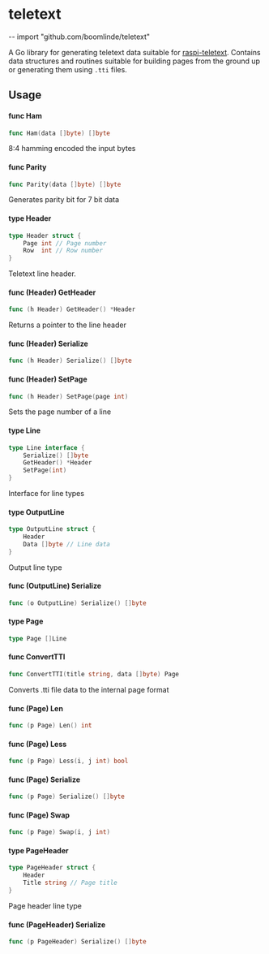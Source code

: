 # teletext
--
    import "github.com/boomlinde/teletext"

A Go library for generating teletext data suitable for
[raspi-teletext](https://github.com/ali1234/raspi-teletext). Contains data
structures and routines suitable for building pages from the ground up or
generating them using `.tti` files.

## Usage

#### func  Ham

```go
func Ham(data []byte) []byte
```
8:4 hamming encoded the input bytes

#### func  Parity

```go
func Parity(data []byte) []byte
```
Generates parity bit for 7 bit data

#### type Header

```go
type Header struct {
	Page int // Page number
	Row  int // Row number
}
```

Teletext line header.

#### func (Header) GetHeader

```go
func (h Header) GetHeader() *Header
```
Returns a pointer to the line header

#### func (Header) Serialize

```go
func (h Header) Serialize() []byte
```

#### func (Header) SetPage

```go
func (h Header) SetPage(page int)
```
Sets the page number of a line

#### type Line

```go
type Line interface {
	Serialize() []byte
	GetHeader() *Header
	SetPage(int)
}
```

Interface for line types

#### type OutputLine

```go
type OutputLine struct {
	Header
	Data []byte // Line data
}
```

Output line type

#### func (OutputLine) Serialize

```go
func (o OutputLine) Serialize() []byte
```

#### type Page

```go
type Page []Line
```


#### func  ConvertTTI

```go
func ConvertTTI(title string, data []byte) Page
```
Converts .tti file data to the internal page format

#### func (Page) Len

```go
func (p Page) Len() int
```

#### func (Page) Less

```go
func (p Page) Less(i, j int) bool
```

#### func (Page) Serialize

```go
func (p Page) Serialize() []byte
```

#### func (Page) Swap

```go
func (p Page) Swap(i, j int)
```

#### type PageHeader

```go
type PageHeader struct {
	Header
	Title string // Page title
}
```

Page header line type

#### func (PageHeader) Serialize

```go
func (p PageHeader) Serialize() []byte
```
